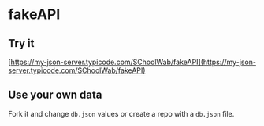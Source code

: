 # fakeAPI
## Try it

[https://my-json-server.typicode.com/SChoolWab/fakeAPI](https://my-json-server.typicode.com/SChoolWab/fakeAPI)

## Use your own data

Fork it and change `db.json` values or create a repo with a `db.json` file.

